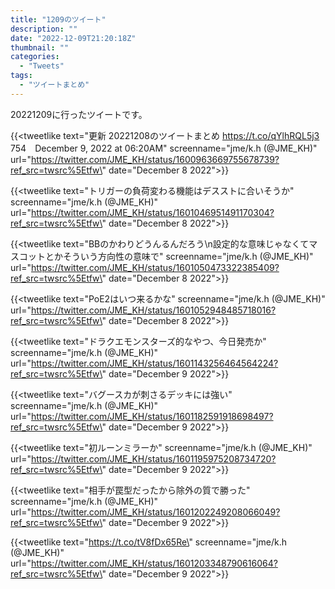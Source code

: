```yaml
---
title: "1209のツイート"
description: ""
date: "2022-12-09T21:20:18Z"
thumbnail: ""
categories:
  - "Tweets"
tags:
  - "ツイートまとめ"
---
```

20221209に行ったツイートです。
<!--more-->
{{<tweetlike text=\"更新 20221208のツイートまとめ https://t.co/qYlhRQL5j3 754　December 9, 2022 at 06:20AM\" screenname=\"jme/k.h (@JME_KH)\" url=\"https://twitter.com/JME_KH/status/1600963669755678739?ref_src=twsrc%5Etfw\" date=\"December 8 2022\">}}

{{<tweetlike text=\"トリガーの負荷変わる機能はデスストに合いそうか\" screenname=\"jme/k.h (@JME_KH)\" url=\"https://twitter.com/JME_KH/status/1601046951491170304?ref_src=twsrc%5Etfw\" date=\"December 8 2022\">}}

{{<tweetlike text=\"BBのかわりどうんるんだろう\n設定的な意味じゃなくてマスコットとかそういう方向性の意味で\" screenname=\"jme/k.h (@JME_KH)\" url=\"https://twitter.com/JME_KH/status/1601050473322385409?ref_src=twsrc%5Etfw\" date=\"December 8 2022\">}}

{{<tweetlike text=\"PoE2はいつ来るかな\" screenname=\"jme/k.h (@JME_KH)\" url=\"https://twitter.com/JME_KH/status/1601052948485718016?ref_src=twsrc%5Etfw\" date=\"December 8 2022\">}}

{{<tweetlike text=\"ドラクエモンスターズ的なやつ、今日発売か\" screenname=\"jme/k.h (@JME_KH)\" url=\"https://twitter.com/JME_KH/status/1601143256464564224?ref_src=twsrc%5Etfw\" date=\"December 9 2022\">}}

{{<tweetlike text=\"バグースカが刺さるデッキには強い\" screenname=\"jme/k.h (@JME_KH)\" url=\"https://twitter.com/JME_KH/status/1601182591918698497?ref_src=twsrc%5Etfw\" date=\"December 9 2022\">}}

{{<tweetlike text=\"初ルーンミラーか\" screenname=\"jme/k.h (@JME_KH)\" url=\"https://twitter.com/JME_KH/status/1601195975208734720?ref_src=twsrc%5Etfw\" date=\"December 9 2022\">}}

{{<tweetlike text=\"相手が罠型だったから除外の質で勝った\" screenname=\"jme/k.h (@JME_KH)\" url=\"https://twitter.com/JME_KH/status/1601202249208066049?ref_src=twsrc%5Etfw\" date=\"December 9 2022\">}}

{{<tweetlike text=\"https://t.co/tV8fDx65Re\" screenname=\"jme/k.h (@JME_KH)\" url=\"https://twitter.com/JME_KH/status/1601203348790616064?ref_src=twsrc%5Etfw\" date=\"December 9 2022\">}}

